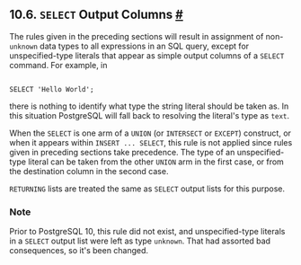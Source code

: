 ## 10.6. `SELECT` Output Columns [#](#TYPECONV-SELECT)

The rules given in the preceding sections will result in assignment of non-`unknown` data types to all expressions in an SQL query, except for unspecified-type literals that appear as simple output columns of a `SELECT` command. For example, in

```

SELECT 'Hello World';
```

there is nothing to identify what type the string literal should be taken as. In this situation PostgreSQL will fall back to resolving the literal's type as `text`.

When the `SELECT` is one arm of a `UNION` (or `INTERSECT` or `EXCEPT`) construct, or when it appears within `INSERT ... SELECT`, this rule is not applied since rules given in preceding sections take precedence. The type of an unspecified-type literal can be taken from the other `UNION` arm in the first case, or from the destination column in the second case.

`RETURNING` lists are treated the same as `SELECT` output lists for this purpose.

### Note

Prior to PostgreSQL 10, this rule did not exist, and unspecified-type literals in a `SELECT` output list were left as type `unknown`. That had assorted bad consequences, so it's been changed.